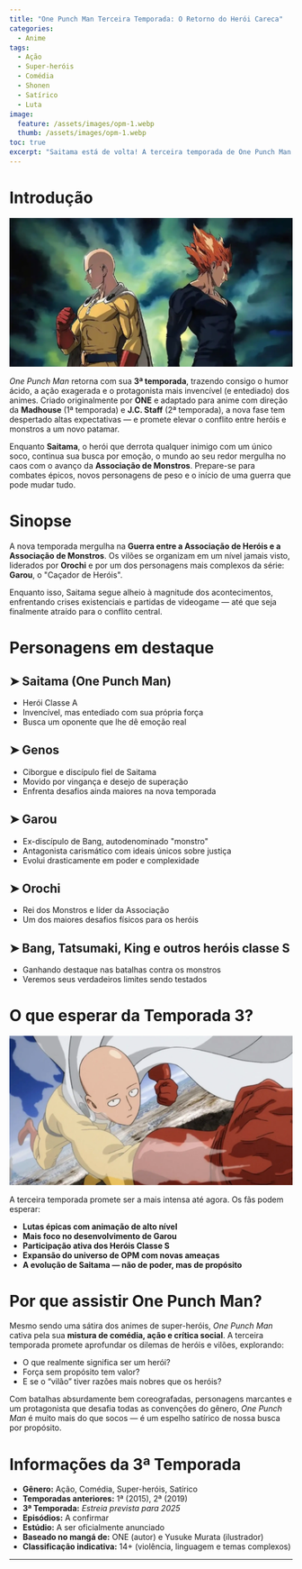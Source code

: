 ```yaml
---
title: "One Punch Man Terceira Temporada: O Retorno do Herói Careca"
categories:
  - Anime
tags:
  - Ação
  - Super-heróis
  - Comédia
  - Shonen
  - Satírico
  - Luta
image:
  feature: /assets/images/opm-1.webp
  thumb: /assets/images/opm-1.webp
toc: true
excerpt: "Saitama está de volta! A terceira temporada de One Punch Man promete batalhas colossais, novos vilões e o aprofundamento da Guerra entre Heróis e Monstros."
---
```


# Introdução

![Saitama pronto para mais uma luta.](/assets/images/opm-1.webp)

*One Punch Man* retorna com sua **3ª temporada**, trazendo consigo o humor ácido, a ação exagerada e o protagonista mais invencível (e entediado) dos animes. Criado originalmente por **ONE** e adaptado para anime com direção da **Madhouse** (1ª temporada) e **J.C. Staff** (2ª temporada), a nova fase tem despertado altas expectativas — e promete elevar o conflito entre heróis e monstros a um novo patamar.

Enquanto **Saitama**, o herói que derrota qualquer inimigo com um único soco, continua sua busca por emoção, o mundo ao seu redor mergulha no caos com o avanço da **Associação de Monstros**. Prepare-se para combates épicos, novos personagens de peso e o início de uma guerra que pode mudar tudo.

# Sinopse

A nova temporada mergulha na **Guerra entre a Associação de Heróis e a Associação de Monstros**. Os vilões se organizam em um nível jamais visto, liderados por **Orochi** e por um dos personagens mais complexos da série: **Garou**, o "Caçador de Heróis".

Enquanto isso, Saitama segue alheio à magnitude dos acontecimentos, enfrentando crises existenciais e partidas de videogame — até que seja finalmente atraído para o conflito central.

# Personagens em destaque

## ➤ **Saitama (One Punch Man)**  
- Herói Classe A  
- Invencível, mas entediado com sua própria força  
- Busca um oponente que lhe dê emoção real

## ➤ **Genos**  
- Ciborgue e discípulo fiel de Saitama  
- Movido por vingança e desejo de superação  
- Enfrenta desafios ainda maiores na nova temporada

## ➤ **Garou**  
- Ex-discípulo de Bang, autodenominado "monstro"  
- Antagonista carismático com ideais únicos sobre justiça  
- Evolui drasticamente em poder e complexidade

## ➤ **Orochi**  
- Rei dos Monstros e líder da Associação  
- Um dos maiores desafios físicos para os heróis

## ➤ **Bang, Tatsumaki, King e outros heróis classe S**  
- Ganhando destaque nas batalhas contra os monstros  
- Veremos seus verdadeiros limites sendo testados

# O que esperar da Temporada 3?

![Garou em destaque na nova temporada.](/assets/images/opm-2.webp)

A terceira temporada promete ser a mais intensa até agora. Os fãs podem esperar:

- **Lutas épicas com animação de alto nível**  
- **Mais foco no desenvolvimento de Garou**  
- **Participação ativa dos Heróis Classe S**  
- **Expansão do universo de OPM com novas ameaças**  
- **A evolução de Saitama — não de poder, mas de propósito**

# Por que assistir One Punch Man?

Mesmo sendo uma sátira dos animes de super-heróis, *One Punch Man* cativa pela sua **mistura de comédia, ação e crítica social**. A terceira temporada promete aprofundar os dilemas de heróis e vilões, explorando:

- O que realmente significa ser um herói?  
- Força sem propósito tem valor?  
- E se o “vilão” tiver razões mais nobres que os heróis?

Com batalhas absurdamente bem coreografadas, personagens marcantes e um protagonista que desafia todas as convenções do gênero, *One Punch Man* é muito mais do que socos — é um espelho satírico de nossa busca por propósito.

# Informações da 3ª Temporada

- **Gênero:** Ação, Comédia, Super-heróis, Satírico  
- **Temporadas anteriores:** 1ª (2015), 2ª (2019)  
- **3ª Temporada:** *Estreia prevista para 2025*  
- **Episódios:** A confirmar  
- **Estúdio:** A ser oficialmente anunciado  
- **Baseado no mangá de:** ONE (autor) e Yusuke Murata (ilustrador)  
- **Classificação indicativa:** 14+ (violência, linguagem e temas complexos)

---
